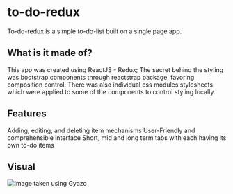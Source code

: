 # to-do-redux

To-do-redux is a simple to-do-list built on a single page app.

## What is it made of?

This app was created using ReactJS - Redux;
The secret behind the styling was bootstrap components through reactstrap package,
favoring composition control. There was also individual css modules stylesheets which were applied to some of the components to control styling locally.

## Features
Adding, editing, and deleting item mechanisms
User-Friendly and comprehensible interface
Short, mid and long term tabs with each having its own to-do items


## Visual
![Image taken using Gyazo](https://i.gyazo.com/ab15ae3e2ce1de9110e0dcb8d405e80d.png')



